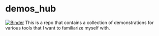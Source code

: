 # demos_hub
[![Binder](https://mybinder.org/badge_logo.svg)](https://mybinder.org/v2/gh/wehs7661/demos_hub/HEAD)
This is a repo that contains a collection of demonstrations for various tools that I want to familiarize myself with.